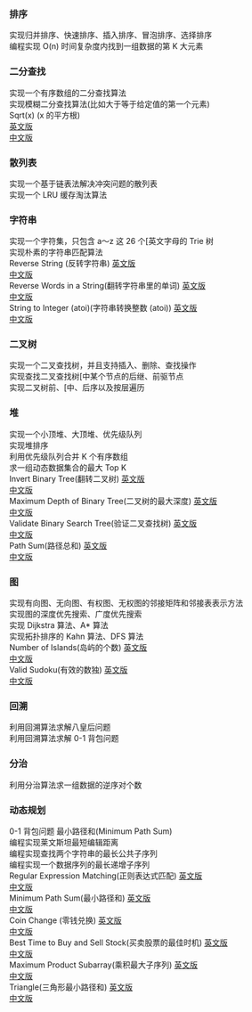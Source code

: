 ### 排序
实现归并排序、快速排序、插入排序、冒泡排序、选择排序    
编程实现 O(n) 时间复杂度内找到一组数据的第 K 大元素    
### 二分查找
实现一个有序数组的二分查找算法    
实现模糊二分查找算法(比如大于等于给定值的第一个元素)    
Sqrt(x) (x 的平方根)    
[英文版](https://leetcode.com/problems/sqrtx)   
[中文版](https://leetcode-cn.com/problems/sqrtx)   
### 散列表
实现一个基于链表法解决冲突问题的散列表    
实现一个 LRU 缓存淘汰算法    
### 字符串
实现一个字符集，只包含 a～z 这 26 个[英文字母的 Trie 树    
实现朴素的字符串匹配算法     
Reverse String (反转字符串)
[英文版](https://leetcode.com/problems/reverse-string)   
[中文版](https://leetcode-cn.com/problems/reverse-string)   
Reverse Words in a String(翻转字符串里的单词)
[英文版](https://leetcode.com/problems/reverse-words-in-a-string)   
[中文版](https://leetcode-cn.com/problems/reverse-words-in-a-string)   
String to Integer (atoi)(字符串转换整数 (atoi))
[英文版](https://leetcode.com/problems/string-to-integer-atoi)   
[中文版](https://leetcode-cn.com/problems/string-to-integer-atoi)   
### 二叉树
实现一个二叉查找树，并且支持插入、删除、查找操作    
实现查找二叉查找树[中某个节点的后继、前驱节点    
实现二叉树前、[中、后序以及按层遍历    
### 堆
实现一个小顶堆、大顶堆、优先级队列    
实现堆排序    
利用优先级队列合并 K 个有序数组    
求一组动态数据集合的最大 Top K     
Invert Binary Tree(翻转二叉树)
[英文版](https://leetcode.com/problems/invert-binary-tree)   
[中文版](https://leetcode-cn.com/problems/invert-binary-tree)   
Maximum Depth of Binary Tree(二叉树的最大深度)
[英文版](https://leetcode.com/problems/maximum-depth-of-binary-tree)   
[中文版](https://leetcode-cn.com/problems/maximum-depth-of-binary-tree)   
Validate Binary Search Tree(验证二叉查找树)
[英文版](https://leetcode.com/problems/validate-binary-search-tree)   
[中文版](https://leetcode-cn.com/problems/validate-binary-search-tree)   
Path Sum(路径总和)
[英文版](https://leetcode.com/problems/path-sum)   
[中文版](https://leetcode-cn.com/problems/path-sum)   
### 图
实现有向图、无向图、有权图、无权图的邻接矩阵和邻接表表示方法    
实现图的深度优先搜索、广度优先搜索    
实现 Dijkstra 算法、A* 算法    
实现拓扑排序的 Kahn 算法、DFS 算法     
Number of Islands(岛屿的个数)
[英文版](https://leetcode.com/problems/number-of-islands/description)   
[中文版](https://leetcode-cn.com/problems/number-of-islands/description)   
Valid Sudoku(有效的数独)
[英文版](https://leetcode.com/problems/valid-sudoku)   
[中文版](https://leetcode-cn.com/problems/valid-sudoku)   
### 回溯
利用回溯算法求解八皇后问题    
利用回溯算法求解 0-1 背包问题    
### 分治
利用分治算法求一组数据的逆序对个数    
### 动态规划
0-1 背包问题
最小路径和(Minimum Path Sum)        
编程实现莱文斯坦最短编辑距离    
编程实现查找两个字符串的最长公共子序列    
编程实现一个数据序列的最长递增子序列     
Regular Expression Matching(正则表达式匹配)
[英文版](https://leetcode.com/problems/regular-expression-matching)   
[中文版](https://leetcode-cn.com/problems/regular-expression-matching)   
Minimum Path Sum(最小路径和)
[英文版](https://leetcode.com/problems/minimum-path-sum)   
[中文版](https://leetcode-cn.com/problems/minimum-path-sum)   
Coin Change (零钱兑换)
[英文版](https://leetcode.com/problems/coin-change)   
[中文版](https://leetcode-cn.com/problems/coin-change)   
Best Time to Buy and Sell Stock(买卖股票的最佳时机)
[英文版](https://leetcode.com/problems/best-time-to-buy-and-sell-stock)   
[中文版](https://leetcode-cn.com/problems/best-time-to-buy-and-sell-stock)   
Maximum Product Subarray(乘积最大子序列)
[英文版](https://leetcode.com/problems/maximum-product-subarray)   
[中文版](https://leetcode-cn.com/problems/maximum-product-subarray)   
Triangle(三角形最小路径和)
[英文版](https://leetcode.com/problems/triangle)   
[中文版](https://leetcode-cn.com/problems/triangle)   